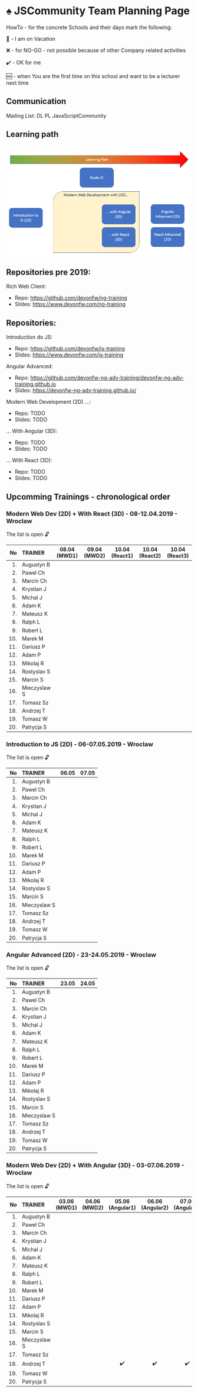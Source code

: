 # :spades: JSCommunity Team Planning Page

HowTo - for the concrete Schools and their days mark the following:

:palm_tree: - I am on Vacation

:x: - for NO-GO - not possible because of other Company related activities

:heavy_check_mark: - OK for me

:new: - when You are the first time on this school and want to be a lecturer next time

## Communication

Mailing List: DL PL JavaScriptCommunity

## Learning path

![Learning Path](/LP.PNG)

## Repositories pre 2019:

Rich Web Client:

- Repo: https://github.com/devonfw/ng-training
- Slides: https://www.devonfw.com/ng-training

## Repositories: 

Introduction do JS:

- Repo: https://github.com/devonfw/js-training
- Slides: https://www.devonfw.com/js-training

Angular Advanced:

- Repo: https://github.com/devonfw-ng-adv-training/devonfw-ng-adv-training.github.io
- Slides: https://devonfw-ng-adv-training.github.io/

Modern Web Development (2D) ...:

- Repo: TODO
- Slides: TODO

... With Angular (3D):

- Repo: TODO
- Slides: TODO

... With React (3D):

- Repo: TODO
- Slides: TODO


## Upcomming Trainings - chronological order

### Modern Web Dev (2D)  + With React (3D) -  08-12.04.2019 - Wroclaw

The list is open :unlock:

|  No | TRAINER      |    08.04 (MWD1)    |   09.04 (MWD2)     |    10.04 (React1)  |   10.04 (React2)   |   10.04 (React3)   |
| --: | :----------- | :----------------: | :----------------: | :----------------: | :----------------: | :----------------: |
|  1. | Augustyn B   |                    |                    |                    |                    |                    |
|  2. | Pawel Ch     |                    |                    |                    |                    |                    |
|  3. | Marcin Ch    |                    |                    |                    |                    |                    |
|  4. | Krystian J   |                    |                    |                    |                    |                    |
|  5. | Michal J     |                    |                    |                    |                    |                    |
|  6. | Adam K       |                    |                    |                    |                    |                    |
|  7. | Mateusz K    |                    |                    |                    |                    |                    |
|  8. | Ralph L      |                    |                    |                    |                    |                    |
|  9. | Robert L     |                    |                    |                    |                    |                    |
| 10. | Marek M      |                    |                    |                    |                    |                    |
| 11. | Dariusz P    |                    |                    |                    |                    |                    |
| 12. | Adam P       |                    |                    |                    |                    |                    |
| 13. | Mikolaj R    |                    |                    |                    |                    |                    |
| 14. | Rostyslav S  |                    |                    |                    |                    |                    |
| 15. | Marcin S     |                    |                    |                    |                    |                    |
| 16. | Mieczyslaw S |                    |                    |                    |                    |                    |
| 17. | Tomasz Sz    |                    |                    |                    |                    |                    |
| 18. | Andrzej T    |                    |                    |                    |                    |                    |
| 19. | Tomasz W     |                    |                    |                    |                    |                    |
| 20. | Patrycja S   |                    |                    |                    |                    |                    |



### Introduction to JS (2D) -  06-07.05.2019 - Wroclaw

The list is open :unlock:

|  No | TRAINER      |       06.05        |       07.05        |
| --: | :----------- | :----------------: | :----------------: |
|  1. | Augustyn B   |                    |                    |
|  2. | Pawel Ch     |                    |                    |
|  3. | Marcin Ch    |                    |                    |
|  4. | Krystian J   |                    |                    |
|  5. | Michal J     |                    |                    |
|  6. | Adam K       |                    |                    |
|  7. | Mateusz K    |                    |                    |
|  8. | Ralph L      |                    |                    |
|  9. | Robert L     |                    |                    |
| 10. | Marek M      |                    |                    |
| 11. | Dariusz P    |                    |                    |
| 12. | Adam P       |                    |                    |
| 13. | Mikolaj R    |                    |                    |
| 14. | Rostyslav S  |                    |                    |
| 15. | Marcin S     |                    |                    |
| 16. | Mieczyslaw S |                    |                    |
| 17. | Tomasz Sz    |                    |                    |
| 18. | Andrzej T    |                    |                    |
| 19. | Tomasz W     |                    |                    |
| 20. | Patrycja S   |                    |                    |



### Angular Advanced (2D) -  23-24.05.2019 - Wroclaw

The list is open :unlock:

|  No | TRAINER      |       23.05        |       24.05        |
| --: | :----------- | :----------------: | :----------------: |
|  1. | Augustyn B   |                    |                    |
|  2. | Pawel Ch     |                    |                    |
|  3. | Marcin Ch    |                    |                    |
|  4. | Krystian J   |                    |                    |
|  5. | Michal J     |                    |                    |
|  6. | Adam K       |                    |                    |
|  7. | Mateusz K    |                    |                    |
|  8. | Ralph L      |                    |                    |
|  9. | Robert L     |                    |                    |
| 10. | Marek M      |                    |                    |
| 11. | Dariusz P    |                    |                    |
| 12. | Adam P       |                    |                    |
| 13. | Mikolaj R    |                    |                    |
| 14. | Rostyslav S  |                    |                    |
| 15. | Marcin S     |                    |                    |
| 16. | Mieczyslaw S |                    |                    |
| 17. | Tomasz Sz    |                    |                    |
| 18. | Andrzej T    |                    |                    |
| 19. | Tomasz W     |                    |                    |
| 20. | Patrycja S   |                    |                    |



### Modern Web Dev (2D)  + With Angular (3D) -  03-07.06.2019 - Wroclaw

The list is open :unlock:

|  No | TRAINER      |       03.06 (MWD1) |       04.06 (MWD2) |   05.06 (Angular1) |  06.06 (Angular2)  |  07.06 (Angular3)  |
| --: | :----------- | :----------------: | :----------------: | :----------------: | :----------------: | :----------------: |
|  1. | Augustyn B   |                    |                    |                    |                    |                    |
|  2. | Pawel Ch     |                    |                    |                    |                    |                    |
|  3. | Marcin Ch    |                    |                    |                    |                    |                    |
|  4. | Krystian J   |                    |                    |                    |                    |                    |
|  5. | Michal J     |                    |                    |                    |                    |                    |
|  6. | Adam K       |                    |                    |                    |                    |                    |
|  7. | Mateusz K    |                    |                    |                    |                    |                    |
|  8. | Ralph L      |                    |                    |                    |                    |                    |
|  9. | Robert L     |                    |                    |                    |                    |                    |
| 10. | Marek M      |                    |                    |                    |                    |                    |
| 11. | Dariusz P    |                    |                    |                    |                    |                    |
| 12. | Adam P       |                    |                    |                    |                    |                    |
| 13. | Mikolaj R    |                    |                    |                    |                    |                    |
| 14. | Rostyslav S  |                    |                    |                    |                    |                    |
| 15. | Marcin S     |                    |                    |                    |                    |                    |
| 16. | Mieczyslaw S |                    |                    |                    |                    |                    |
| 17. | Tomasz Sz    |                    |                    |                    |                    |                    |
| 18. | Andrzej T    |                    |                    | :heavy_check_mark: | :heavy_check_mark: | :heavy_check_mark: |
| 19. | Tomasz W     |                    |                    |                    |                    |                    |
| 20. | Patrycja S   |                    |                    |                    |                    |                    |




